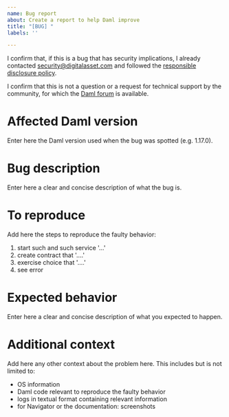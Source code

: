 ```yaml
---
name: Bug report
about: Create a report to help Daml improve
title: "[BUG] "
labels: ''

---
```


I confirm that, if this is a bug that has security implications, I already contacted security@digitalasset.com and followed the [responsible disclosure policy](https://digitalasset.com/security/).

I confirm that this is not a question or a request for technical support by the community, for which the [Daml forum](https://discuss.daml.com/) is available.

# Affected Daml version

Enter here the Daml version used when the bug was spotted (e.g. 1.17.0).

# Bug description

Enter here a clear and concise description of what the bug is.

# To reproduce

Add here the steps to reproduce the faulty behavior:
1. start such and such service '...'
2. create contract that '....'
3. exercise choice that '....'
4. see error

# Expected behavior

Enter here a clear and concise description of what you expected to happen.

# Additional context

Add here any other context about the problem here.
This includes but is not limited to:
- OS information
- Daml code relevant to reproduce the faulty behavior
- logs in textual format containing relevant information
- for Navigator or the documentation: screenshots
